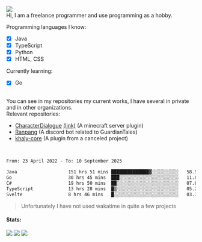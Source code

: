 ![](https://komarev.com/ghpvc/?username=iAtog&color=brightgreen) <br>
Hi, I am a freelance programmer and use programming as a hobby.<br>

Programming languages I know:
- [x] Java
- [x] TypeScript
- [x] Python
- [x] HTML, CSS

Currently learning:
- [x] Go
<br>
You can see in my repositories my current works, I have several in private and in other organizations.<br>
Relevant repositories:<br>

* [CharacterDialogue](https://github.com/iAtog/character-dialogue) [(link)](https://www.spigotmc.org/resources/95868/) (A minecraft server plugin)
* [Ranpang](https://github.com/iAtog/Ranpang) (A discord bot related to GuardianTales)
* [khaly-core](https://github.com/KhalyRPG/rpg) (A plugin from a canceled project)
<br>

<!--START_SECTION:waka-->

```txt
From: 23 April 2022 - To: 10 September 2025

Java                   151 hrs 51 mins ██████████████▓░░░░░░░░░░   58.56 %
Go                     30 hrs 45 mins  ███░░░░░░░░░░░░░░░░░░░░░░   11.86 %
C#                     19 hrs 50 mins  ██░░░░░░░░░░░░░░░░░░░░░░░   07.65 %
TypeScript             13 hrs 28 mins  █▒░░░░░░░░░░░░░░░░░░░░░░░   05.20 %
Svelte                 8 hrs 46 mins   █░░░░░░░░░░░░░░░░░░░░░░░░   03.38 %
```

<!--END_SECTION:waka-->
> Unfortunately I have not used wakatime in quite a few projects
#### Stats:
![](https://github-profile-summary-cards.vercel.app/api/cards/profile-details?username=iAtog&theme=github_dark)
![](https://github-profile-summary-cards.vercel.app/api/cards/stats?username=iAtog&theme=github_dark)
![](https://github-profile-summary-cards.vercel.app/api/cards/repos-per-language?username=iAtog&theme=github_dark) 
